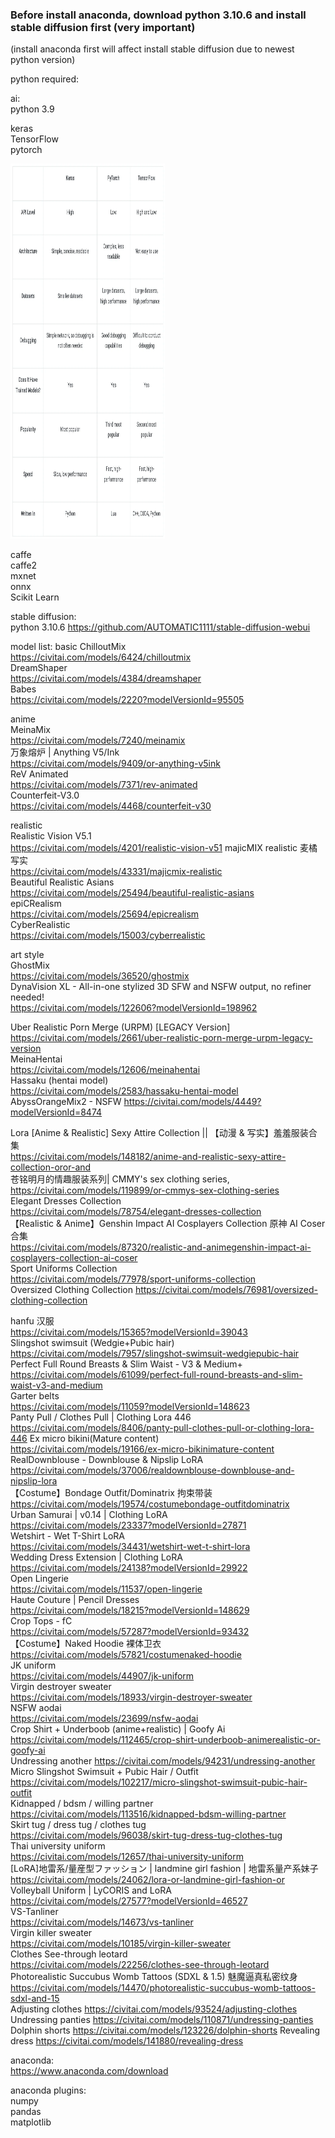 ### Before install anaconda, download python 3.10.6 and install stable diffusion first (very important)
(install anaconda first will affect install stable diffusion due to newest python version)

python required:  

ai:  
python 3.9  

keras  
TensorFlow  
pytorch  

<div>
<img src="https://github.com/kitleong97/software/blob/main/python_application/1%20NKBNWP3arktKZEOrcxojDA.webp" width="49%" height="600px" alt="ai frameworks" >  
</div>

caffe  
caffe2  
mxnet  
onnx  
Scikit Learn



stable diffusion:  
python 3.10.6 
https://github.com/AUTOMATIC1111/stable-diffusion-webui  

model list:
basic
ChilloutMix  
https://civitai.com/models/6424/chilloutmix  
DreamShaper  
https://civitai.com/models/4384/dreamshaper  
Babes  
https://civitai.com/models/2220?modelVersionId=95505  

anime  
MeinaMix  
https://civitai.com/models/7240/meinamix  
万象熔炉 | Anything V5/Ink  
https://civitai.com/models/9409/or-anything-v5ink  
ReV Animated  
https://civitai.com/models/7371/rev-animated  
Counterfeit-V3.0  
https://civitai.com/models/4468/counterfeit-v30  

realistic  
Realistic Vision V5.1  
https://civitai.com/models/4201/realistic-vision-v51
majicMIX realistic 麦橘写实   
https://civitai.com/models/43331/majicmix-realistic  
Beautiful Realistic Asians  
https://civitai.com/models/25494/beautiful-realistic-asians  
epiCRealism  
https://civitai.com/models/25694/epicrealism  
CyberRealistic  
https://civitai.com/models/15003/cyberrealistic  

art style  
GhostMix  
https://civitai.com/models/36520/ghostmix  
DynaVision XL - All-in-one stylized 3D SFW and NSFW output, no refiner needed!  
https://civitai.com/models/122606?modelVersionId=198962  


Uber Realistic Porn Merge (URPM) [LEGACY Version]  
https://civitai.com/models/2661/uber-realistic-porn-merge-urpm-legacy-version  
MeinaHentai  
https://civitai.com/models/12606/meinahentai  
Hassaku (hentai model)  
https://civitai.com/models/2583/hassaku-hentai-model  
AbyssOrangeMix2 - NSFW
https://civitai.com/models/4449?modelVersionId=8474


Lora
[Anime & Realistic] Sexy Attire Collection || 【动漫 & 写实】羞羞服装合集  
https://civitai.com/models/148182/anime-and-realistic-sexy-attire-collection-oror-and  
苍铭明月的情趣服装系列| CMMY's sex clothing series,  
https://civitai.com/models/119899/or-cmmys-sex-clothing-series  
Elegant Dresses Collection  
https://civitai.com/models/78754/elegant-dresses-collection  
【Realistic & Anime】Genshin Impact AI Cosplayers Collection 原神 AI Coser合集  
https://civitai.com/models/87320/realistic-and-animegenshin-impact-ai-cosplayers-collection-ai-coser  
Sport Uniforms Collection  
https://civitai.com/models/77978/sport-uniforms-collection  
Oversized Clothing Collection
https://civitai.com/models/76981/oversized-clothing-collection





hanfu 汉服  
https://civitai.com/models/15365?modelVersionId=39043  
Slingshot swimsuit (Wedgie+Pubic hair)  
https://civitai.com/models/7957/slingshot-swimsuit-wedgiepubic-hair  
Perfect Full Round Breasts & Slim Waist - V3 & Medium+  
https://civitai.com/models/61099/perfect-full-round-breasts-and-slim-waist-v3-and-medium  
Garter belts  
https://civitai.com/models/11059?modelVersionId=148623  
Panty Pull / Clothes Pull | Clothing Lora 446
https://civitai.com/models/8406/panty-pull-clothes-pull-or-clothing-lora-446
Ex micro bikini(Mature content)  
https://civitai.com/models/19166/ex-micro-bikinimature-content  
RealDownblouse - Downblouse & Nipslip LoRA  
https://civitai.com/models/37006/realdownblouse-downblouse-and-nipslip-lora  
【Costume】Bondage Outfit/Dominatrix 拘束带装  
https://civitai.com/models/19574/costumebondage-outfitdominatrix  
Urban Samurai | v0.14 | Clothing LoRA  
https://civitai.com/models/23337?modelVersionId=27871  
Wetshirt - Wet T-Shirt LoRA  
https://civitai.com/models/34431/wetshirt-wet-t-shirt-lora  
Wedding Dress Extension | Clothing LoRA  
https://civitai.com/models/24138?modelVersionId=29922  
Open Lingerie  
https://civitai.com/models/11537/open-lingerie  
Haute Couture | Pencil Dresses  
https://civitai.com/models/18215?modelVersionId=148629  
Crop Tops - fC  
https://civitai.com/models/57287?modelVersionId=93432  
【Costume】Naked Hoodie 裸体卫衣  
https://civitai.com/models/57821/costumenaked-hoodie  
JK uniform  
https://civitai.com/models/44907/jk-uniform  
Virgin destroyer sweater  
https://civitai.com/models/18933/virgin-destroyer-sweater  
NSFW aodai  
https://civitai.com/models/23699/nsfw-aodai  
Crop Shirt + Underboob (anime+realistic) | Goofy Ai  
https://civitai.com/models/112465/crop-shirt-underboob-animerealistic-or-goofy-ai  
Undressing another
https://civitai.com/models/94231/undressing-another
Micro Slingshot Swimsuit + Pubic Hair / Outfit  
https://civitai.com/models/102217/micro-slingshot-swimsuit-pubic-hair-outfit  
Kidnapped / bdsm / willing partner  
https://civitai.com/models/113516/kidnapped-bdsm-willing-partner  
Skirt tug / dress tug / clothes tug  
https://civitai.com/models/96038/skirt-tug-dress-tug-clothes-tug  
Thai university uniform  
https://civitai.com/models/12657/thai-university-uniform  
[LoRA]地雷系/量産型ファッション | landmine girl fashion | 地雷系量产系妹子  
https://civitai.com/models/24062/lora-or-landmine-girl-fashion-or  
Volleyball Uniform | LyCORIS and LoRA  
https://civitai.com/models/27577?modelVersionId=46527  
VS-Tanliner  
https://civitai.com/models/14673/vs-tanliner  
Virgin killer sweater  
https://civitai.com/models/10185/virgin-killer-sweater  
Clothes See-through leotard  
https://civitai.com/models/22256/clothes-see-through-leotard  
Photorealistic Succubus Womb Tattoos (SDXL & 1.5) 魅魔逼真私密纹身  
https://civitai.com/models/14470/photorealistic-succubus-womb-tattoos-sdxl-and-15  
Adjusting clothes
https://civitai.com/models/93524/adjusting-clothes
Undressing panties
https://civitai.com/models/110871/undressing-panties
Dolphin shorts
https://civitai.com/models/123226/dolphin-shorts
Revealing dress
https://civitai.com/models/141880/revealing-dress




anaconda:  
https://www.anaconda.com/download  






anaconda plugins:  
numpy  
pandas  
matplotlib  

